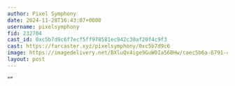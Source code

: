 ```yaml
---
author: Pixel Symphony
date: 2024-11-28T16:43:07+0000
username: pixelsymphony
fid: 232704
cast_id: 0xc5b7d9c6f7ecf5ff978581ec942c30af20f4c9f3
cast: https://farcaster.xyz/pixelsymphony/0xc5b7d9c6
image: https://imagedelivery.net/BXluQx4ige9GuW0Ia56BHw/caec5b6a-6791-4499-9887-6a9b5c348e00/original
layout: post
---
```


“”

<img src='https://imagedelivery.net/BXluQx4ige9GuW0Ia56BHw/caec5b6a-6791-4499-9887-6a9b5c348e00/original' alt='' referrerpolicy='no-referrer'/>
